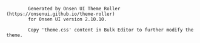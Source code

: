             Generated by Onsen UI Theme Roller (https://onsenui.github.io/theme-roller)
            for Onsen UI version 2.10.10.

            Copy 'theme.css' content in Bulk Editor to further modify the theme.
